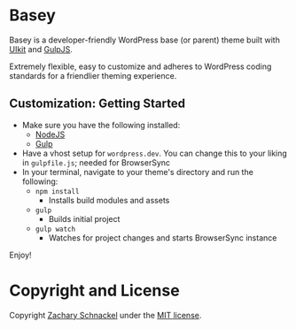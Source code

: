 # Basey

Basey is a developer-friendly WordPress base (or parent) theme built with [UIkit](https://github.com/uikit/uikit) and [GulpJS](http://gulpjs.com).

Extremely flexible, easy to customize and adheres to WordPress coding standards for a friendlier theming experience.

## Customization: Getting Started

* Make sure you have the following installed:
  * [NodeJS](http://nodejs.org)
  * [Gulp](http://gulpjs.com)
* Have a vhost setup for `wordpress.dev`. You can change this to your liking in `gulpfile.js`; needed for BrowserSync
* In your terminal, navigate to your theme's directory and run the following:
  * `npm install`
    * Installs build modules and assets
  * `gulp`
     * Builds initial project
   * `gulp watch`
     * Watches for project changes and starts BrowserSync instance

Enjoy!

# Copyright and License

Copyright [Zachary Schnackel](http://zslabs.com) under the [MIT license](LICENSE.md).

